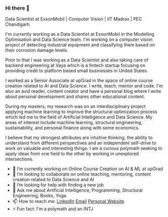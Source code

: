 ### Hi there 👋

Data Scientist at ExxonMobil | Computer Vision | IIT Madras | PEC Chandigarh. 

I'm currently working as a Data Scientist at ExxonMobil in the Modelling Optimisation and Data Science team. I'm working on a computer vision project of detecting industrial equipment and classifying them based on their corrosion damage levels. 

Prior to that I was working as a Data Scientist and also taking care of backend engineering at Vaya which is a fintech startup focusing on providing credit to platform based small businesses in United States. 

I worked as a Senior Associate at upGrad in the space of online course creation related to AI and Data Science. I write, teach, mentor and code. I'm also an avid reader, content creator and have a personal blog where I write about personal development and shares other educational content.

During my masters, my research was on an interdisciplinary project applying machine learning to improve the structural optimization process which led me to the field of Artificial Intelligence and Data Science. My areas of interest include machine learning, structural engineering, sustainability, and personal finance along with some economics.

I believe that my strongest attributes are intuitive thinking, the ability to understand from different perspectives and an independent self-drive to work on valuable and interesting things. I am a curious polymath seeking to apply ideas from one field to the other by working in unexplored intersections.

- 🔭 I’m currently working on Online Course Creation on AI & ML at upGrad
- 👯 I’m looking to collaborate on online teaching, mentoring, content creation related to Data Science and AI
- 🤔 I’m looking for help with finding a new job
- 💬 Ask me about Artificial Intelligence, Programming, Structural Engineering, Books, Yoga
- 📫 How to reach me: 
    [LinkedIn](https://www.linkedin.com/in/kashishkumar)
    [Email](https://www.google.com)
    [Personal Website](https://www.kashishkumar.com)
- ⚡ Fun fact: I'm a polymath and an INTJ

<!--
**kashishkumar/kashishkumar** is a ✨ _special_ ✨ repository because its `README.md` (this file) appears on your GitHub profile
